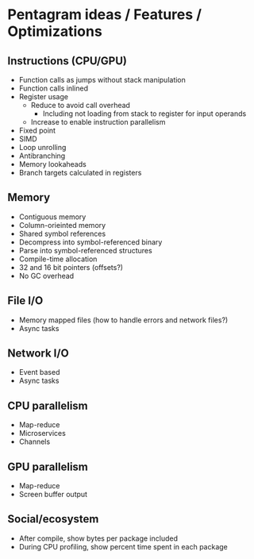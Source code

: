 # Pentagram ideas / Features / Optimizations

## Instructions (CPU/GPU)

* Function calls as jumps without stack manipulation
* Function calls inlined
* Register usage
  * Reduce to avoid call overhead
    * Including not loading from stack to register for input operands
  * Increase to enable instruction parallelism
* Fixed point
* SIMD
* Loop unrolling
* Antibranching
* Memory lookaheads
* Branch targets calculated in registers

## Memory

* Contiguous memory
* Column-orieinted memory
* Shared symbol references
* Decompress into symbol-referenced binary
* Parse into symbol-referenced structures
* Compile-time allocation
* 32 and 16 bit pointers (offsets?)
* No GC overhead

## File I/O

* Memory mapped files (how to handle errors and network files?)
* Async tasks

## Network I/O

* Event based
* Async tasks

## CPU parallelism

* Map-reduce
* Microservices
* Channels

## GPU parallelism

* Map-reduce
* Screen buffer output

## Social/ecosystem
* After compile, show bytes per package included
* During CPU profiling, show percent time spent in each package
